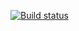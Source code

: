 [![Build status](https://ci.appveyor.com/api/projects/status/u1n494lqrocyx4cu?svg=true)](https://ci.appveyor.com/project/BednovaK/debtcard)
